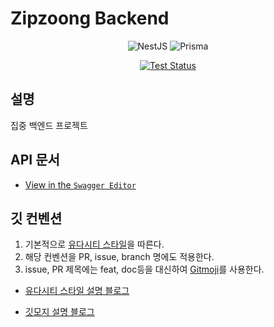 # Zipzoong Backend

<div align=center>

![NestJS](https://img.shields.io/badge/nestjs-%23E0234E.svg?style=for-the-badge&logo=nestjs&logoColor=white)
![Prisma](https://img.shields.io/badge/Prisma-3982CE?style=for-the-badge&logo=Prisma&logoColor=white)

[![Test Status](https://github.com/zipzoong/zipzoong-backend/actions/workflows/ci.yml/badge.svg?branch=main&event=push)](https://github.com/zipzoong/zipzoong-backend/actions/workflows/ci.yml)

</div>

## 설명

집중 백엔드 프로젝트

## API 문서

- [View in the `Swagger Editor`](https://editor.swagger.io/?url=https://raw.githubusercontent.com/zipzoong/zipzoong-backend/main/packages/api/swagger.json)

## 깃 컨벤션

1. 기본적으로 [유다시티 스타일](https://udacity.github.io/git-styleguide/)을 따른다.
2. 해당 컨벤션을 PR, issue, branch 명에도 적용한다.
3. issue, PR 제목에는 feat, doc등을 대신하여 [Gitmoji](https://gitmoji.dev/)를 사용한다.

- [유다시티 스타일 설명 블로그](https://haesoo9410.tistory.com/300)

- [깃모지 설명 블로그](https://treasurebear.tistory.com/70)